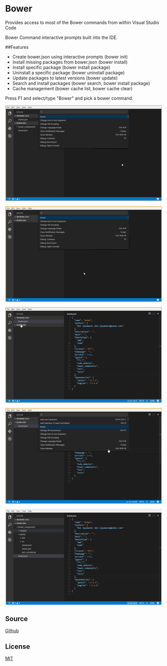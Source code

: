 # Bower

Provides access to most of the Bower commands from within Visual Studio Code

Bower Command interactive prompts built into the IDE.

##Features
* Create bower.json using interactive prompts (bower init)
* Install missing packages from bower.json (bower install)
* Install specific package (bower install package)
* Uninstall a specific package (bower uninstall package)
* Update packages to latest versions (bower update)
* Search and install packages (bower search, bower install package)
* Cache management (bower cache list, bower cache clear)

Press F1 and select/type "Bower" and pick a bower command.
 
![Image of Command](https://raw.githubusercontent.com/DonJayamanne/bowerVSCode/master/images/commands.gif)

![Image of Init](https://raw.githubusercontent.com/DonJayamanne/bowerVSCode/master/images/init.gif)

![Image of Install](https://raw.githubusercontent.com/DonJayamanne/bowerVSCode/master/images/install.gif)

![Image of Search](https://raw.githubusercontent.com/DonJayamanne/bowerVSCode/master/images/searchandinstall.gif)

![Image of Uninstall](https://raw.githubusercontent.com/DonJayamanne/bowerVSCode/master/images/uninstall.gif)


## Source

[Github](https://github.com/DonJayamanne/bowerVSCode)
                
## License

[MIT](https://raw.githubusercontent.com/DonJayamanne/bowerVSCode/master/LICENSE)
